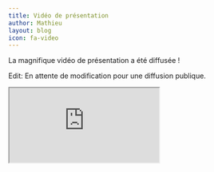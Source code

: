 ```yaml
---
title: Vidéo de présentation
author: Mathieu
layout: blog
icon: fa-video
---
```


La magnifique vidéo de présentation a été diffusée !

Edit: En attente de modification pour une diffusion publique.

<iframe class="yt" src="https://www.youtube.com/embed/Z9WyJH4cAfo?rel=0">
</iframe>
